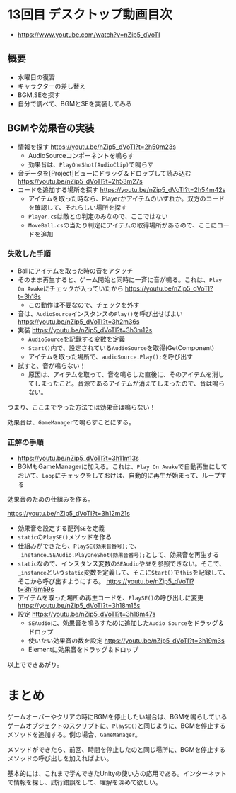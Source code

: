 # 13回目 デスクトップ動画目次
- https://www.youtube.com/watch?v=nZip5_dVoTI

## 概要
- 水曜日の復習
- キャラクターの差し替え
- BGM,SEを探す
- 自分で調べて、BGMとSEを実装してみる

## BGMや効果音の実装
- 情報を探す https://youtu.be/nZip5_dVoTI?t=2h50m23s
  - AudioSourceコンポーネントを鳴らす
  - 効果音は、`PlayOneShot(AudioClip)`で鳴らす
- 音データを[Project]ビューにドラッグ＆ドロップして読み込む https://youtu.be/nZip5_dVoTI?t=2h53m27s
- コードを追加する場所を探す https://youtu.be/nZip5_dVoTI?t=2h54m42s
  - アイテムを取った時なら、Playerかアイテムのいずれか。双方のコードを確認して、それらしい場所を探す
  - `Player.cs`は敵との判定のみなので、ここではない
  - `MoveBall.cs`の当たり判定にアイテムの取得場所があるので、ここにコードを追加

### 失敗した手順
- Ballにアイテムを取った時の音をアタッチ
- そのまま再生すると、ゲーム開始と同時に一斉に音が鳴る。これは、`Play On Awake`にチェックが入っていたから https://youtu.be/nZip5_dVoTI?t=3h18s
  - この動作は不要なので、チェックを外す
- 音は、`AudioSource`インスタンスの`Play()`を呼び出せばよい https://youtu.be/nZip5_dVoTI?t=3h2m36s
- 実装 https://youtu.be/nZip5_dVoTI?t=3h3m12s
  - `AudioSource`を記録する変数を定義
  - `Start()`内で、設定されている`AudioSource`を取得(GetComponent)
  - アイテムを取った場所で、`audioSource.Play();`を呼び出す
- 試すと、音が鳴らない！ 
  - 原因は、アイテムを取って、音を鳴らした直後に、そのアイテムを消してしまったこと。音源であるアイテムが消えてしまったので、音は鳴らない。

つまり、ここまでやった方法では効果音は鳴らない！

効果音は、`GameManager`で鳴らすことにする。

### 正解の手順
- https://youtu.be/nZip5_dVoTI?t=3h11m13s
- BGMもGameManagerに加える。これは、`Play On Awake`で自動再生にしておいて、`Loop`にチェックをしておけば、自動的に再生が始まって、ループする

効果音のための仕組みを作る。

https://youtu.be/nZip5_dVoTI?t=3h12m21s

- 効果音を設定する配列`SE`を定義
- `static`の`PlaySE()`メソッドを作る
- 仕組みができたら、`PlaySE(効果音番号);`で、`_instance.SEAudio.PlayOneShot(効果音番号);`として、効果音を再生する
- `static`なので、インスタンス変数の`SEAudio`や`SE`を参照できない。そこで、`_instance`という`static`変数を定義して、そこに`Start()`で`this`を記録して、そこから呼び出すようにする。 https://youtu.be/nZip5_dVoTI?t=3h16m59s
- アイテムを取った場所の再生コードを、`PlaySE()`の呼び出しに変更 https://youtu.be/nZip5_dVoTI?t=3h18m15s
- 設定 https://youtu.be/nZip5_dVoTI?t=3h18m47s
  - `SEAudio`に、効果音を鳴らすために追加した`Audio Source`をドラッグ＆ドロップ
  - 使いたい効果音の数を設定 https://youtu.be/nZip5_dVoTI?t=3h19m3s
  - Elementに効果音をドラッグ＆ドロップ

以上でできあがり。

# まとめ
ゲームオーバーやクリアの時にBGMを停止したい場合は、BGMを鳴らしているゲームオブジェクトのスクリプトに、`PlaySE()`と同じように、BGMを停止するメソッドを追加する。例の場合、`GameManager`。

メソッドができたら、前回、時間を停止したのと同じ場所に、BGMを停止するメソッドの呼び出しを加えればよい。

基本的には、これまで学んできたUnityの使い方の応用である。インターネットで情報を探し、試行錯誤をして、理解を深めて欲しい。
